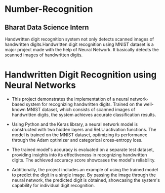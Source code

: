 # Number-Recognition

## Bharat Data Science Intern

Handwritten digit recognition system not only detects
scanned images of handwritten digits.Handwritten digit
recognition using MNIST dataset is a major project made
with the help of Neural Network. It basically detects
the scanned images of handwritten digits.

# Handwritten Digit Recognition using Neural Networks

- This project demonstrates the implementation of a neural network-based system for recognizing handwritten digits. Trained on the well-known MNIST dataset, which consists of scanned images of handwritten digits, the system achieves accurate classification results.

- Using Python and the Keras library, a neural network model is constructed with two hidden layers and ReLU activation functions. The model is trained on the MNIST dataset, optimizing its performance through the Adam optimizer and categorical cross-entropy loss.

- The trained model's accuracy is evaluated on a separate test dataset, providing insights into its effectiveness in recognizing handwritten digits. The achieved accuracy score showcases the model's reliability.

- Additionally, the project includes an example of using the trained model to predict the digit in a single image. By passing the image through the neural network, the predicted digit is obtained, showcasing the system's capability for individual digit recognition.
